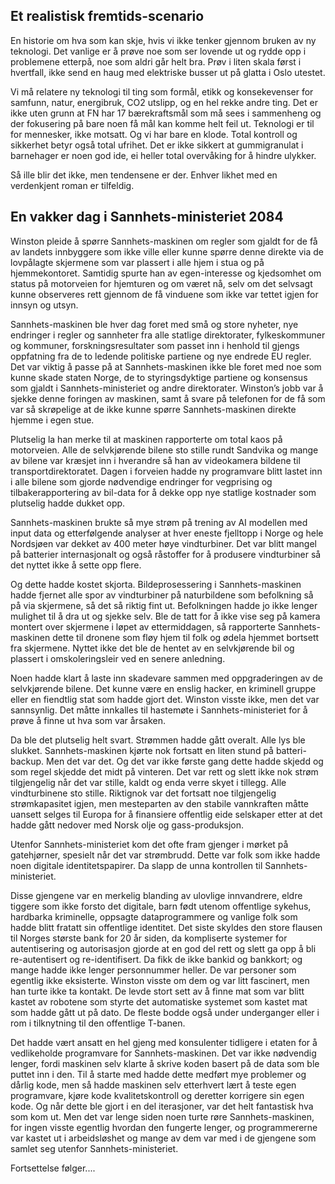 ## Et realistisk fremtids-scenario

En historie om hva som kan skje, hvis vi ikke tenker gjennom bruken av ny teknologi. 
Det vanlige er å prøve noe som ser lovende ut og rydde opp i problemene etterpå, noe som aldri går helt bra.
Prøv i liten skala først i hvertfall, ikke send en haug med elektriske busser ut på glatta i Oslo utestet.  

Vi må relatere ny teknologi til ting som formål, etikk og konsekevenser for samfunn, natur, energibruk, 
CO2 utslipp, og en hel rekke andre ting. Det er ikke uten grunn at FN har 17 bærekraftsmål
som må sees i sammenheng og der fokusering på bare noen få mål kan komme helt feil ut.
Teknologi er til for mennesker, ikke motsatt. Og vi har bare en klode.
Total kontroll og sikkerhet betyr også total ufrihet.
Det er ikke sikkert at gummigranulat i barnehager er noen god ide, 
ei heller total overvåking for å hindre ulykker.

Så ille blir det ikke, men tendensene er der. Enhver likhet med en verdenkjent roman er tilfeldig.

## En  vakker dag i Sannhets-ministeriet 2084

Winston pleide å spørre Sannhets-maskinen om regler som gjaldt for de få av landets innbyggere som ikke ville eller 
kunne spørre denne direkte via de lovpålagte skjermene som var plassert i alle hjem i stua og på hjemmekontoret. 
Samtidig spurte han av egen-interesse og kjedsomhet om status på motorveien for hjemturen og om været nå, 
selv om det selvsagt kunne observeres rett gjennom de få vinduene som ikke var tettet igjen for innsyn og utsyn.

Sannhets-maskinen ble hver dag foret med små og store nyheter, 
nye endringer i regler og sannheter fra alle statlige direktorater, 
fylkeskommuner og kommuner, forskningsresultater som passet inn i henhold til gjengs oppfatning 
fra de to ledende politiske partiene og nye endrede EU regler. 
Det var viktig å passe på at Sannhets-maskinen ikke ble foret med noe som kunne skade staten Norge, 
de to styringsdyktige partiene og konsensus som gjaldt i Sannhets-ministeriet og andre direktorater. 
Winston’s jobb var å sjekke denne foringen av maskinen, 
samt å svare på telefonen for de få som var så skrøpelige at de ikke kunne spørre Sannhets-maskinen 
direkte hjemme i egen stue.

Plutselig la han merke til at maskinen rapporterte om total kaos på motorveien. 
Alle de selvkjørende bilene sto stille rundt Sandvika og mange av bilene var kræsjet inn i hverandre 
så han av videokamera bildene til transportdirektoratet.
Dagen i forveien hadde ny programvare blitt lastet inn i alle bilene som gjorde nødvendige endringer 
for vegprising og tilbakerapportering av bil-data for å dekke opp nye statlige kostnader som plutselig hadde dukket opp.

Sannhets-maskinen brukte så mye strøm på trening av AI modellen med input data og etterfølgende analyser 
at hver eneste fjelltopp i Norge og hele Nordsjøen var dekket av 400 meter høye vindturbiner.
Det var blitt mangel på batterier internasjonalt og også råstoffer for å produsere vindturbiner 
så det nyttet ikke å sette opp flere.

Og dette hadde kostet skjorta. 
Bildeprosessering i Sannhets-maskinen hadde fjernet alle spor av vindturbiner på naturbildene 
som befolkning så på via skjermene, så det så riktig fint ut. 
Befolkningen hadde jo ikke lenger mulighet til å dra ut og sjekke selv. 
Ble de tatt for å ikke vise seg på kamera montert over skjermene i løpet av ettermiddagen, 
så rapporterte Sannhets-maskinen dette til dronene som fløy hjem til folk og ødela hjemmet bortsett fra skjermene.
Nyttet ikke det ble de hentet av en selvkjørende bil og plassert i omskoleringsleir ved en senere anledning.

Noen hadde klart å laste inn skadevare sammen med oppgraderingen av de selvkjørende bilene.
Det kunne være en enslig hacker, en kriminell gruppe eller en fiendtlig stat som hadde gjort det.
Winston visste ikke, men det var sannsynlig. 
Det måtte innkalles til hastemøte i Sannhets-ministeriet for å prøve å finne ut hva som var årsaken.

Da ble det plutselig helt svart.  Strømmen hadde gått overalt. Alle lys ble slukket. 
Sannhets-maskinen kjørte nok fortsatt en liten stund på batteri-backup. 
Men det var det. Og det var ikke første gang dette hadde skjedd og som regel skjedde det midt på vinteren. 
Det var rett og slett ikke nok strøm tilgjengelig når det var stille, kaldt og enda verre skyet i tillegg. 
Alle vindturbinene sto stille. Riktignok var det fortsatt noe tilgjengelig strømkapasitet igjen, men mesteparten av 
den stabile vannkraften måtte uansett selges til Europa for å finansiere offentlig eide selskaper etter at det hadde
gått nedover med Norsk olje og gass-produksjon.

Utenfor Sannhets-ministeriet kom det ofte fram gjenger i mørket på gatehjørner, spesielt når det var strømbrudd. 
Dette var folk som ikke hadde noen digitale identitetspapirer. 
Da slapp de unna kontrollen til Sannhets-ministeriet.  

Disse gjengene var en merkelig blanding av ulovlige innvandrere, 
eldre tiggere som ikke forsto det digitale, barn født utenom offentlige sykehus, 
hardbarka kriminelle, oppsagte dataprogrammere og vanlige folk som hadde blitt fratatt sin offentlige identitet. 
Det siste skyldes den store flausen til Norges største bank for 20 år siden, 
da kompliserte systemer for autentisering og autorisasjon gjorde at en god del rett og slett ga opp å bli 
re-autentisert og re-identifisert. Da fikk de ikke bankid og bankkort; og mange hadde ikke lenger personnummer heller. 
De var personer som egentlig ikke eksisterte. 
Winston visste om dem og var litt fascinert, men han turte ikke ta kontakt. 
De levde stort sett av å finne mat som var blitt kastet av robotene som styrte det automatiske systemet
som kastet mat som hadde gått ut på dato.
De fleste bodde også under underganger eller i rom i tilknytning til den offentlige T-banen.

Det hadde vært ansatt en hel gjeng med konsulenter tidligere i etaten for å vedlikeholde programvare for Sannhets-maskinen. 
Det var ikke nødvendig lenger, fordi maskinen selv klarte å skrive koden basert på de data som ble puttet inn i den. 
Til å starte med hadde dette medført mye problemer og dårlig kode, 
men så hadde maskinen selv etterhvert lært å teste egen programvare, 
kjøre kode kvalitetskontroll og deretter korrigere sin egen kode. 
Og når dette ble gjort i en del iterasjoner, var det helt fantastisk hva som kom ut.
Men det var lenge siden noen turte røre Sannhets-maskinen, 
for ingen visste egentlig hvordan den fungerte lenger, 
og programmererne var kastet ut i arbeidsløshet og mange av dem var med i de gjengene som samlet seg utenfor Sannhets-ministeriet.

Fortsettelse følger....
